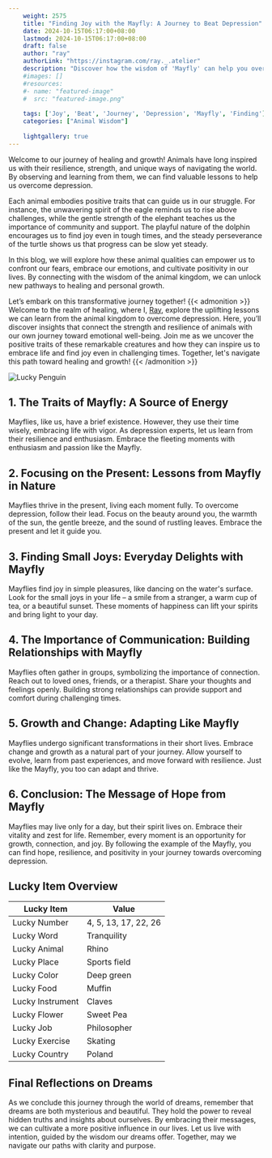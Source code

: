 ```yaml
---
    weight: 2575
    title: "Finding Joy with the Mayfly: A Journey to Beat Depression"  # Assuming 'title' column exists
    date: 2024-10-15T06:17:00+08:00
    lastmod: 2024-10-15T06:17:00+08:00
    draft: false
    author: "ray"
    authorLink: "https://instagram.com/ray._.atelier"
    description: "Discover how the wisdom of 'Mayfly' can help you overcome depression and find joy in your life journey."
    #images: []
    #resources:
    #- name: "featured-image"
    #  src: "featured-image.png"
    
    tags: ['Joy', 'Beat', 'Journey', 'Depression', 'Mayfly', 'Finding']
    categories: ["Animal Wisdom"]
    
    lightgallery: true
---
```

    
Welcome to our journey of healing and growth! Animals have long inspired us with their resilience, strength, and unique ways of navigating the world. By observing and learning from them, we can find valuable lessons to help us overcome depression.

Each animal embodies positive traits that can guide us in our struggle. For instance, the unwavering spirit of the eagle reminds us to rise above challenges, while the gentle strength of the elephant teaches us the importance of community and support. The playful nature of the dolphin encourages us to find joy even in tough times, and the steady perseverance of the turtle shows us that progress can be slow yet steady.

In this blog, we will explore how these animal qualities can empower us to confront our fears, embrace our emotions, and cultivate positivity in our lives. By connecting with the wisdom of the animal kingdom, we can unlock new pathways to healing and personal growth.

Let’s embark on this transformative journey together!
{{< admonition >}}
Welcome to the realm of healing, where I, [Ray](https://instagram.com/ray._.atelier), explore the uplifting lessons we can learn from the animal kingdom to overcome depression. Here, you’ll discover insights that connect the strength and resilience of animals with our own journey toward emotional well-being. Join me as we uncover the positive traits of these remarkable creatures and how they can inspire us to embrace life and find joy even in challenging times. Together, let's navigate this path toward healing and growth!
{{< /admonition >}}

![Lucky Penguin](https://cdn.pixabay.com/photo/2024/09/07/02/34/penguins-9028827_1280.jpg "Lucky Penguin")

## 1. The Traits of Mayfly: A Source of Energy
Mayflies, like us, have a brief existence. However, they use their time wisely, embracing life with vigor. As depression experts, let us learn from their resilience and enthusiasm. Embrace the fleeting moments with enthusiasm and passion like the Mayfly.

## 2. Focusing on the Present: Lessons from Mayfly in Nature
Mayflies thrive in the present, living each moment fully. To overcome depression, follow their lead. Focus on the beauty around you, the warmth of the sun, the gentle breeze, and the sound of rustling leaves. Embrace the present and let it guide you.

## 3. Finding Small Joys: Everyday Delights with Mayfly
Mayflies find joy in simple pleasures, like dancing on the water's surface. Look for the small joys in your life – a smile from a stranger, a warm cup of tea, or a beautiful sunset. These moments of happiness can lift your spirits and bring light to your day.

## 4. The Importance of Communication: Building Relationships with Mayfly
Mayflies often gather in groups, symbolizing the importance of connection. Reach out to loved ones, friends, or a therapist. Share your thoughts and feelings openly. Building strong relationships can provide support and comfort during challenging times.

## 5. Growth and Change: Adapting Like Mayfly
Mayflies undergo significant transformations in their short lives. Embrace change and growth as a natural part of your journey. Allow yourself to evolve, learn from past experiences, and move forward with resilience. Just like the Mayfly, you too can adapt and thrive.

## 6. Conclusion: The Message of Hope from Mayfly
Mayflies may live only for a day, but their spirit lives on. Embrace their vitality and zest for life. Remember, every moment is an opportunity for growth, connection, and joy. By following the example of the Mayfly, you can find hope, resilience, and positivity in your journey towards overcoming depression.


## Lucky Item Overview
| Lucky Item          | Value              |
|---------------|--------------------|
| Lucky Number        | 4, 5, 13, 17, 22, 26  |
| Lucky Word          | Tranquility |
| Lucky Animal        | Rhino |
| Lucky Place         | Sports field     |
| Lucky Color         | Deep green     |
| Lucky Food          | Muffin      |
| Lucky Instrument    | Claves |
| Lucky Flower        | Sweet Pea    |
| Lucky Job           | Philosopher       |
| Lucky Exercise      | Skating  |
| Lucky Country       | Poland    |


##  Final Reflections on Dreams

As we conclude this journey through the world of dreams, remember that dreams are both mysterious and beautiful. They hold the power to reveal hidden truths and insights about ourselves. By embracing their messages, we can cultivate a more positive influence in our lives. Let us live with intention, guided by the wisdom our dreams offer. Together, may we navigate our paths with clarity and purpose.

